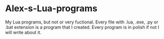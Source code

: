 # Alex-s-Lua-programs
My Lua programs, but not or very fuctional.
Every file with .lua, .exe, .py  or .bat extension is a program that I created.
Every program is in polish if not I will write about it.
